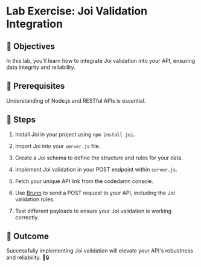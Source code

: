 # Lab Exercise: Joi Validation Integration

## 🎯 Objectives

In this lab, you'll learn how to integrate Joi validation into your API, ensuring data integrity and reliability.

## 🔑 Prerequisites

Understanding of Node.js and RESTful APIs is essential.

## 🚀 Steps

1. Install Joi in your project using `npm install joi`.

2. Import Joi into your `server.js` file.

3. Create a Joi schema to define the structure and rules for your data.

4. Implement Joi validation in your POST endpoint within `server.js`.

5. Fetch your unique API link from the codedamn console.

6. Use [Bruno](https://www.usebruno.com/) to send a POST request to your API, including the Joi validation rules.

7. Test different payloads to ensure your Joi validation is working correctly.

## 🎁 Outcome

Successfully implementing Joi validation will elevate your API's robustness and reliability. 🌟🔒